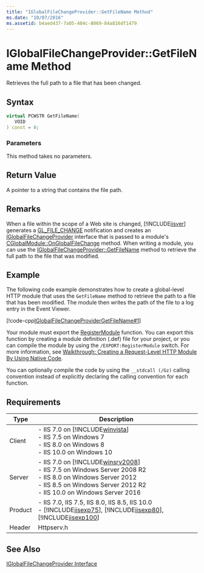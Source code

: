 ```yaml
---
title: "IGlobalFileChangeProvider::GetFileName Method"
ms.date: "10/07/2016"
ms.assetid: b4aed437-7a05-404c-8069-84a816df1479
---
```

# IGlobalFileChangeProvider::GetFileName Method
Retrieves the full path to a file that has been changed.  
  
## Syntax  
  
```cpp  
virtual PCWSTR GetFileName(  
   VOID  
) const = 0;  
```  
  
### Parameters  
 This method takes no parameters.  
  
## Return Value  
 A pointer to a string that contains the file path.  
  
## Remarks  
 When a file within the scope of a Web site is changed, [!INCLUDE[iisver](../../wmi-provider/includes/iisver-md.md)] generates a [GL_FILE_CHANGE](../../web-development-reference/native-code-api-reference/request-processing-constants.md) notification and creates an [IGlobalFileChangeProvider](../../web-development-reference/native-code-api-reference/iglobalfilechangeprovider-interface.md) interface that is passed to a module's [CGlobalModule::OnGlobalFileChange](../../web-development-reference/native-code-api-reference/cglobalmodule-onglobalfilechange-method.md) method. When writing a module, you can use the [IGlobalFileChangeProvider::GetFileName](../../web-development-reference/native-code-api-reference/iglobalfilechangeprovider-getfilename-method.md) method to retrieve the full path to the file that was modified.  
  
## Example  
 The following code example demonstrates how to create a global-level HTTP module that uses the `GetFileName` method to retrieve the path to a file that has been modified. The module then writes the path of the file to a log entry in the Event Viewer.  
  
 [!code-cpp[IGlobalFileChangeProviderGetFileName#1](../../../samples/snippets/cpp/VS_Snippets_IIS/IIS7/IGlobalFileChangeProviderGetFileName/cpp/IGlobalFileChangeProviderGetFileName.cpp#1)]  
  
 Your module must export the [RegisterModule](../../web-development-reference/native-code-api-reference/pfn-registermodule-function.md) function. You can export this function by creating a module definition (.def) file for your project, or you can compile the module by using the `/EXPORT:RegisterModule` switch. For more information, see [Walkthrough: Creating a Request-Level HTTP Module By Using Native Code](../../web-development-reference/native-code-development-overview/walkthrough-creating-a-request-level-http-module-by-using-native-code.md).  
  
 You can optionally compile the code by using the `__stdcall (/Gz)` calling convention instead of explicitly declaring the calling convention for each function.  
  
## Requirements  
  
|Type|Description|  
|----------|-----------------|  
|Client|-   IIS 7.0 on [!INCLUDE[winvista](../../wmi-provider/includes/winvista-md.md)]<br />-   IIS 7.5 on Windows 7<br />-   IIS 8.0 on Windows 8<br />-   IIS 10.0 on Windows 10|  
|Server|-   IIS 7.0 on [!INCLUDE[winsrv2008](../../wmi-provider/includes/winsrv2008-md.md)]<br />-   IIS 7.5 on Windows Server 2008 R2<br />-   IIS 8.0 on Windows Server 2012<br />-   IIS 8.5 on Windows Server 2012 R2<br />-   IIS 10.0 on Windows Server 2016|  
|Product|-   IIS 7.0, IIS 7.5, IIS 8.0, IIS 8.5, IIS 10.0<br />-   [!INCLUDE[iisexp75](../../web-development-reference/native-code-api-reference/includes/iisexp75-md.md)], [!INCLUDE[iisexp80](../../web-development-reference/native-code-api-reference/includes/iisexp80-md.md)], [!INCLUDE[iisexp100](../../web-development-reference/native-code-api-reference/includes/iisexp100-md.md)]|  
|Header|Httpserv.h|  
  
## See Also  
 [IGlobalFileChangeProvider Interface](../../web-development-reference/native-code-api-reference/iglobalfilechangeprovider-interface.md)